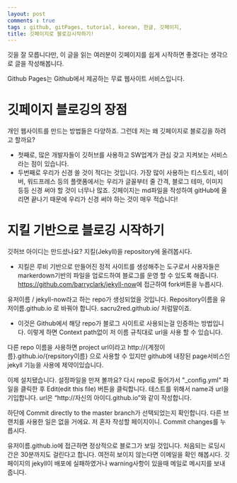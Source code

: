 ```yaml
---
layout: post
comments : true
tags : github, gitPages, tutorial, korean, 한글, 깃페이지, 
title: 깃페이지로 블로깅시작하기!
---
```


깃을 잘 모릅니다만, 이 글을 읽는 여러분이 깃페이지를 쉽게 시작하면 좋겠다는 생각으로 글을 작성해봅니다.

Github Pages는 Github에서 제공하는 무료 웹사이트 서비스입니다. 

깃페이지 블로깅의 장점
===
개인 웹사이트를 만드는 방법들은 다양하죠. 그런데 저는 왜 깃페이지로 블로깅을 하려고 할까요? 
+ 첫째로, 많은 개발자들이 깃허브를 사용하고 SW업계가 관심 갖고 지켜보는 서비스라는 점이 있습니다.
+ 두번째로 우리가 신경 쓸 것이 적다는 것입니다. 가장 많이 사용하는 티스토리, 네이버, 워드프레스 등의 플랫폼에서는 우리가 글꼴부터 줄 간격, 블로그 테마, 이미지 등등 신경 써야 할 것이 너무나 많죠. 깃페이지는 md파일을 작성하여 gitHub에 올리면 끝나기 때문에 우리가 신경 써야 하는 것이 매우 적습니다!

지킬 기반으로 블로깅 시작하기
===
깃허브 아이디는 만드셨나요? 지킬(Jekyll)을 repository에 올려봅시다.  
+ 지킬은 루비 기반으로 만들어진 정적 사이트를 생성해주는 도구로서 사용자들은 markerdown기반의 파일을 업로드하여 블로그를 운영 할 수 있도록 해줍니다. 
<a>https://github.com/barryclark/jekyll-now</a>에 접근하여 fork버튼을 누릅시다.

유저이름 / jekyll-now라고 하는 repo가 생성되었을 것입니다. Repository이름을 유저이름.github.io 로 바꿔야 합니다. sacru2red.github.io/ 처럼말이죠.
+ 이것은 Github에서 해당 repo가 블로그 사이트로 사용되는걸 인증하는 방법입니다. 이렇게 하면 Context path없이 저 이름 규칙대로 url을 사용 할 수 있습니다.

다른 repo 이름을 사용하면 project url이라고 http://{계정이름}.github.io/{repsitory이름} 으로 사용할 수 있지만 github에 내장된 page서비스인 jekyll 기능을 사용에 제약이있습니다.

이제 설치됐습니다. 설정파일을 만져 볼까요? 다시 repo로 들어가서 "_config.yml" 파일을 클릭한 후 Edit(edit this file) 버튼을 클릭합니다. 테스트를 위해서 name과 url을 기입합니다. url은 “http://자신의 아이디.github.io”와 같이 작성합니다.  

하단에 Commit directly to the master branch가 선택되었는지 확인합니다. 다른 브랜치를 사용한 일은 없을 거에요. 저 혼자 작성할 페이지이니. Commit changes를 누릅시다.  

유저이름.github.io에 접근하면 정상적으로 블로그가 보일 것입니다. 처음되는 로딩시간은 30분까지도 걸린다고 합니다. 여전히 보이지 않는다면 이메일을 확인 해봅시다. 깃페이지의 jekyll이 배포에 실패하였거나 warning사항이 있을때 메일로 메시지를 보내줍니다.
